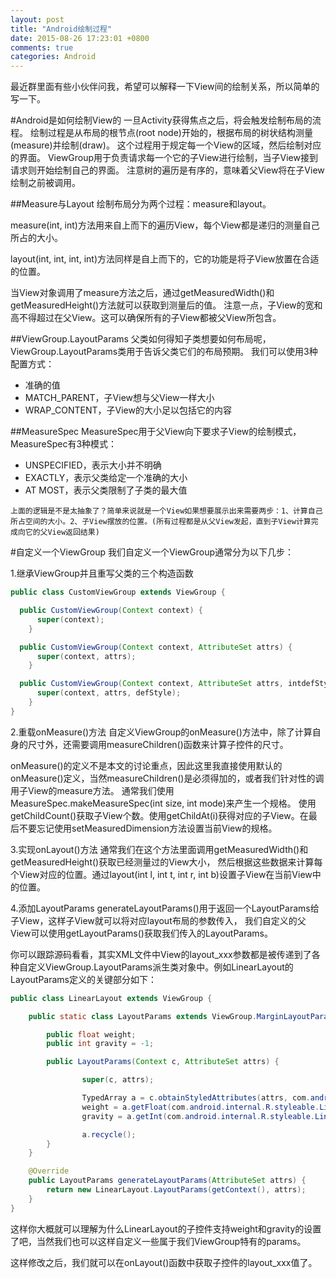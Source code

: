 ```yaml
---
layout: post
title: "Android绘制过程"
date: 2015-08-26 17:23:01 +0800
comments: true
categories: Android
---
```


最近群里面有些小伙伴问我，希望可以解释一下View间的绘制关系，所以简单的写一下。

#Android是如何绘制View的
一旦Activity获得焦点之后，将会触发绘制布局的流程。
绘制过程是从布局的根节点(root node)开始的，根据布局的树状结构测量(measure)并绘制(draw)。
这个过程用于规定每一个View的区域，然后绘制对应的界面。
ViewGroup用于负责请求每一个它的子View进行绘制，当子View接到请求则开始绘制自己的界面。
注意树的遍历是有序的，意味着父View将在子View绘制之前被调用。

##Measure与Layout
绘制布局分为两个过程：measure和layout。

measure(int, int)方法用来自上而下的遍历View，每个View都是递归的测量自己所占的大小。

layout(int, int, int, int)方法同样是自上而下的，它的功能是将子View放置在合适的位置。

当View对象调用了measure方法之后，通过getMeasuredWidth()和getMeasuredHeight()方法就可以获取到测量后的值。
注意一点，子View的宽和高不得超过在父View。这可以确保所有的子View都被父View所包含。

##ViewGroup.LayoutParams
父类如何得知子类想要如何布局呢，ViewGroup.LayoutParams类用于告诉父类它们的布局预期。
我们可以使用3种配置方式：

* 准确的值
* MATCH_PARENT，子View想与父View一样大小
* WRAP_CONTENT，子View的大小足以包括它的内容

##MeasureSpec
MeasureSpec用于父View向下要求子View的绘制模式，MeasureSpec有3种模式：

* UNSPECIFIED，表示大小并不明确
* EXACTLY，表示父类给定一个准确的大小
* AT MOST，表示父类限制了子类的最大值

`上面的逻辑是不是太抽象了？简单来说就是一个View如果想要展示出来需要两步：1、计算自己所占空间的大小。2、子View摆放的位置。(所有过程都是从父View发起，直到子View计算完成向它的父View返回结果)`

#自定义一个ViewGroup
我们自定义一个ViewGroup通常分为以下几步：

1.继承ViewGroup并且重写父类的三个构造函数


``` java
public class CustomViewGroup extends ViewGroup {

  public CustomViewGroup(Context context) {
      super(context);
    }

  public CustomViewGroup(Context context, AttributeSet attrs) {
      super(context, attrs);
    }

  public CustomViewGroup(Context context, AttributeSet attrs, intdefStyle) {
      super(context, attrs, defStyle);
    }
}
```

2.重载onMeasure()方法
自定义ViewGroup的onMeasure()方法中，除了计算自身的尺寸外，还需要调用measureChildren()函数来计算子控件的尺寸。

onMeasure()的定义不是本文的讨论重点，因此这里我直接使用默认的onMeasure()定义，当然measureChildren()是必须得加的，或者我们针对性的调用子View的measure方法。
通常我们使用MeasureSpec.makeMeasureSpec(int size, int mode)来产生一个规格。
使用getChildCount()获取子View个数。使用getChildAt(i)获得对应的子View。在最后不要忘记使用setMeasuredDimension方法设置当前View的规格。

3.实现onLayout()方法
通常我们在这个方法里面调用getMeasuredWidth()和getMeasuredHeight()获取已经测量过的View大小，
然后根据这些数据来计算每个View对应的位置。通过layout(int l, int t, int r, int b)设置子View在当前View中的位置。

4.添加LayoutParams
generateLayoutParams()用于返回一个LayoutParams给子View，这样子View就可以将对应layout布局的参数传入，
我们自定义的父View可以使用getLayoutParams()获取我们传入的LayoutParams。

你可以跟踪源码看看，其实XML文件中View的layout_xxx参数都是被传递到了各种自定义ViewGroup.LayoutParams派生类对象中。例如LinearLayout的LayoutParams定义的关键部分如下：

``` java
public class LinearLayout extends ViewGroup {

    public static class LayoutParams extends ViewGroup.MarginLayoutParams {

        public float weight;
        public int gravity = -1;

        public LayoutParams(Context c, AttributeSet attrs) {

                super(c, attrs);

                TypedArray a = c.obtainStyledAttributes(attrs, com.android.internal.R.styleable.LinearLayout_Layout);
                weight = a.getFloat(com.android.internal.R.styleable.LinearLayout_Layout_layout_weight, 0);
                gravity = a.getInt(com.android.internal.R.styleable.LinearLayout_Layout_layout_gravity, -1);

                a.recycle();
        }
    }

    @Override
    public LayoutParams generateLayoutParams(AttributeSet attrs) {
        return new LinearLayout.LayoutParams(getContext(), attrs);
    }
}
```

这样你大概就可以理解为什么LinearLayout的子控件支持weight和gravity的设置了吧，当然我们也可以这样自定义一些属于我们ViewGroup特有的params。

这样修改之后，我们就可以在onLayout()函数中获取子控件的layout_xxx值了。
